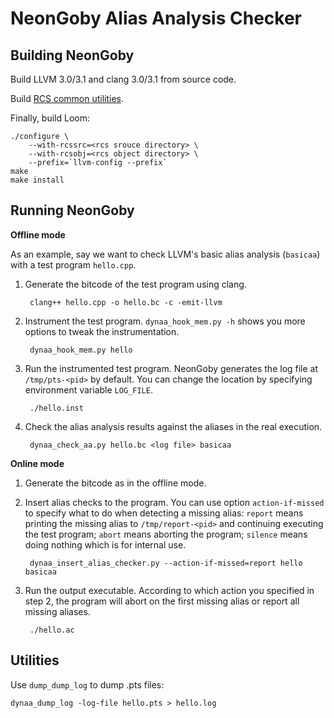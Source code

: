 NeonGoby Alias Analysis Checker
===============================

Building NeonGoby
-----------------

Build LLVM 3.0/3.1 and clang 3.0/3.1 from source code.

Build [RCS common utilities](https://github.com/wujingyue/rcs).

Finally, build Loom:

    ./configure \
        --with-rcssrc=<rcs srouce directory> \
        --with-rcsobj=<rcs object directory> \
        --prefix=`llvm-config --prefix`
    make
    make install

Running NeonGoby
----------------

**Offline mode**

As an example, say we want to check LLVM's basic alias analysis (`basicaa`) with
a test program `hello.cpp`.

1. Generate the bitcode of the test program using clang.

        clang++ hello.cpp -o hello.bc -c -emit-llvm

2. Instrument the test program. `dynaa_hook_mem.py -h` shows you more options to
   tweak the instrumentation.

        dynaa_hook_mem.py hello

3. Run the instrumented test program. NeonGoby generates the log file at
   `/tmp/pts-<pid>` by default. You can change the location by specifying
environment variable `LOG_FILE`.

        ./hello.inst

4. Check the alias analysis results against the aliases in the real execution.

        dynaa_check_aa.py hello.bc <log file> basicaa

**Online mode**

1. Generate the bitcode as in the offline mode.

2. Insert alias checks to the program. You can use option `action-if-missed` to
   specify what to do when detecting a missing alias: `report` means printing
the missing alias to `/tmp/report-<pid>` and continuing executing the test
program; `abort` means aborting the program; `silence` means doing nothing which
is for internal use.

        dynaa_insert_alias_checker.py --action-if-missed=report hello basicaa

3. Run the output executable. According to which action you specified in step 2,
   the program will abort on the first missing alias or report all missing
aliases.

        ./hello.ac

Utilities
---------

Use `dump_dump_log` to dump .pts files:

    dynaa_dump_log -log-file hello.pts > hello.log
